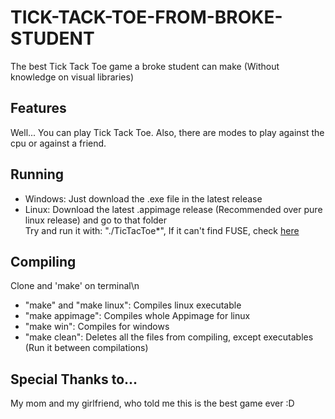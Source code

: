 # TICK-TACK-TOE-FROM-BROKE-STUDENT
The best Tick Tack Toe game a broke student can make (Without knowledge on visual libraries)

## Features
Well... You can play Tick Tack Toe. Also, there are modes to play against the cpu or against a friend.

## Running
- Windows: Just download the .exe file in the latest release
- Linux: Download the latest .appimage release (Recommended over pure linux release) and go to that folder\
         Try and run it with: "./TicTacToe*"\,
         If it can't find FUSE, check [here](https://github.com/AppImage/AppImageKit/wiki/FUSE#install-fuse)

  

## Compiling
Clone and 'make' on terminal\n
- "make" and "make linux": Compiles linux executable
- "make appimage": Compiles whole Appimage for linux
- "make win": Compiles for windows
- "make clean": Deletes all the files from compiling, except executables (Run it between compilations)

## Special Thanks to...
My mom and my girlfriend, who told me this is the best game ever :D
